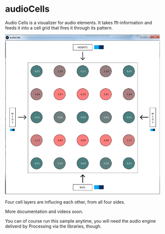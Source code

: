 # audioCells

Audio Cells is a visualizer for audio elements. It takes fft-information and feeds it into a cell grid that fires it through its pattern.

<img src="https://raw.githubusercontent.com/dasparadoxon/audioCells/master/documentation/audioCells.jpg">

Four cell layers are influcing each other, from all four sides.

More documentation and videos soon. 

You can of course run this sample anytime, you will need the audio engine deliverd by Processing via the libraries, though.


